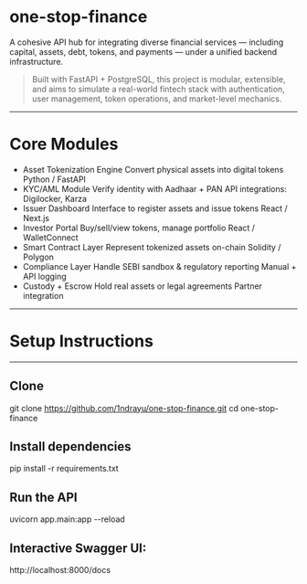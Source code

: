 # one-stop-finance

A cohesive API hub for integrating diverse financial services — including capital, assets, debt, tokens, and payments — under a unified backend infrastructure.

> Built with FastAPI + PostgreSQL, this project is modular, extensible, and aims to simulate a real-world fintech stack with authentication, user management, token operations, and market-level mechanics.

---
# Core Modules
- Asset Tokenization Engine	Convert physical assets into digital tokens	Python / FastAPI
- KYC/AML Module	Verify identity with Aadhaar + PAN	API integrations: Digilocker, Karza
- Issuer Dashboard	Interface to register assets and issue tokens	React / Next.js
- Investor Portal	Buy/sell/view tokens, manage portfolio	React / WalletConnect
- Smart Contract Layer	Represent tokenized assets on-chain	Solidity / Polygon
- Compliance Layer	Handle SEBI sandbox & regulatory reporting	Manual + API logging
- Custody + Escrow	Hold real assets or legal agreements	Partner integration
---

# Setup Instructions
---
## Clone
git clone https://github.com/1ndrayu/one-stop-finance.git
cd one-stop-finance

## Install dependencies
pip install -r requirements.txt

## Run the API
uvicorn app.main:app --reload

## Interactive Swagger UI:
http://localhost:8000/docs
